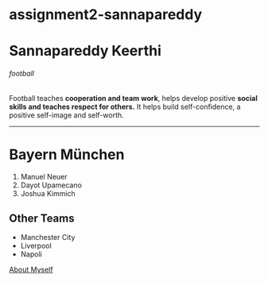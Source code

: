 # assignment2-sannapareddy
# Sannapareddy Keerthi
###### football

Football teaches **cooperation and team work**, helps develop positive **social skills and teaches respect for others.** It helps build self-confidence, a positive self-image and self-worth.

---
# Bayern München
1. Manuel Neuer
1. Dayot Upamecano
1. Joshua Kimmich

## Other Teams
* Manchester City
* Liverpool
* Napoli

[About Myself](AboutMe.md)
